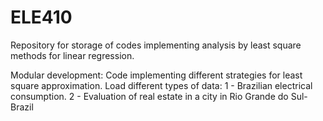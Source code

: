 # ELE410
Repository for storage of codes implementing analysis by least square methods for linear regression.

Modular development:
  Code implementing different strategies for least square approximation.
  Load different types of data:
      1 - Brazilian electrical consumption.
      2 - Evaluation of real estate in a city in Rio Grande do Sul-Brazil 

